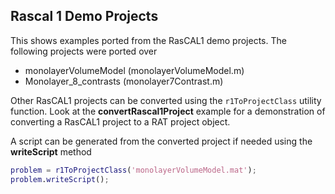 ## Rascal 1 Demo Projects

This shows examples ported from the RasCAL1 demo projects. The following projects were ported over 

- monolayerVolumeModel (monolayerVolumeModel.m)
- Monolayer_8_contrasts (monolayer7Contrast.m)

Other RasCAL1 projects can be converted using the `r1ToProjectClass` utility function. Look at 
the **convertRascal1Project** example for a demonstration of converting a RasCAL1 project to a 
RAT project object. 

A script can be generated from the converted project if needed using the **writeScript** method  


``` matlab
problem = r1ToProjectClass('monolayerVolumeModel.mat');
problem.writeScript();

```